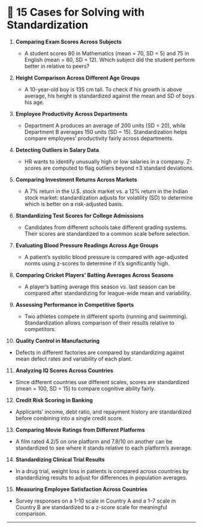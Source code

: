 
# 📌 15 Cases for Solving with Standardization

1. **Comparing Exam Scores Across Subjects**

   * A student scores 80 in Mathematics (mean = 70, SD = 5) and 75 in English (mean = 60, SD = 12). Which subject did the student perform better in relative to peers?

2. **Height Comparison Across Different Age Groups**

   * A 10-year-old boy is 135 cm tall. To check if his growth is above average, his height is standardized against the mean and SD of boys his age.

3. **Employee Productivity Across Departments**

   * Department A produces an average of 200 units (SD = 20), while Department B averages 150 units (SD = 15). Standardization helps compare employees’ productivity fairly across departments.

4. **Detecting Outliers in Salary Data**

   * HR wants to identify unusually high or low salaries in a company. Z-scores are computed to flag outliers beyond ±3 standard deviations.

5. **Comparing Investment Returns Across Markets**

   * A 7% return in the U.S. stock market vs. a 12% return in the Indian stock market: standardization adjusts for volatility (SD) to determine which is better on a risk-adjusted basis.

6. **Standardizing Test Scores for College Admissions**

   * Candidates from different schools take different grading systems. Their scores are standardized to a common scale before selection.

7. **Evaluating Blood Pressure Readings Across Age Groups**

   * A patient’s systolic blood pressure is compared with age-adjusted norms using z-scores to determine if it’s significantly high.

8. **Comparing Cricket Players’ Batting Averages Across Seasons**

   * A player’s batting average this season vs. last season can be compared after standardizing for league-wide mean and variability.

9. **Assessing Performance in Competitive Sports**

   * Two athletes compete in different sports (running and swimming). Standardization allows comparison of their results relative to competitors.

10. **Quality Control in Manufacturing**

* Defects in different factories are compared by standardizing against mean defect rates and variability of each plant.

11. **Analyzing IQ Scores Across Countries**

* Since different countries use different scales, scores are standardized (mean = 100, SD = 15) to compare cognitive ability fairly.

12. **Credit Risk Scoring in Banking**

* Applicants’ income, debt ratio, and repayment history are standardized before combining into a single credit score.

13. **Comparing Movie Ratings from Different Platforms**

* A film rated 4.2/5 on one platform and 7.8/10 on another can be standardized to see where it stands relative to each platform’s average.

14. **Standardizing Clinical Trial Results**

* In a drug trial, weight loss in patients is compared across countries by standardizing results to adjust for differences in population averages.

15. **Measuring Employee Satisfaction Across Countries**

* Survey responses on a 1–10 scale in Country A and a 1–7 scale in Country B are standardized to a z-score scale for meaningful comparison.

---


